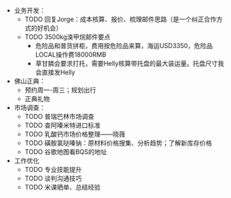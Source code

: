 - 业务开发：
	- TODO 回复Jorge：成本核算、报价、梳理邮件思路（是一个纠正合作方式的好机会）
	- TODO 3500kg溴甲烷邮件要点
		- 危险品和普货拼柜，费用按危险品来算，海运USD3350，危险品LOCAL操作费18000RMB
		- 草甘膦会要求打托，需要Helly核算带托盘的最大装运量。托盘尺寸我会直接发Helly
- 佛山正典：
	- 预约周一-周三；规划出行
	- 正典礼物
- 市场调查：
	- TODO 普瑞巴林市场调查
	- TODO 查阿嗪米特进口标准
	- TODO 乳酸钙市场价格整理——晓薇
	- TODO 磺胺氯哒嗪钠：原材料价格搜集、分析趋势；了解新库存价格
	- TODO 谷歌地图看BQS的地址
- 工作优化
	- TODO 专业技能提升
	- TODO 谈判沟通技巧
	- TODO 米课晒单、总结经验
